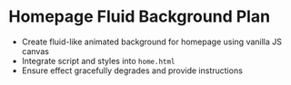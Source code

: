 # Homepage Fluid Background Plan

- Create fluid-like animated background for homepage using vanilla JS canvas
- Integrate script and styles into `home.html`
- Ensure effect gracefully degrades and provide instructions
